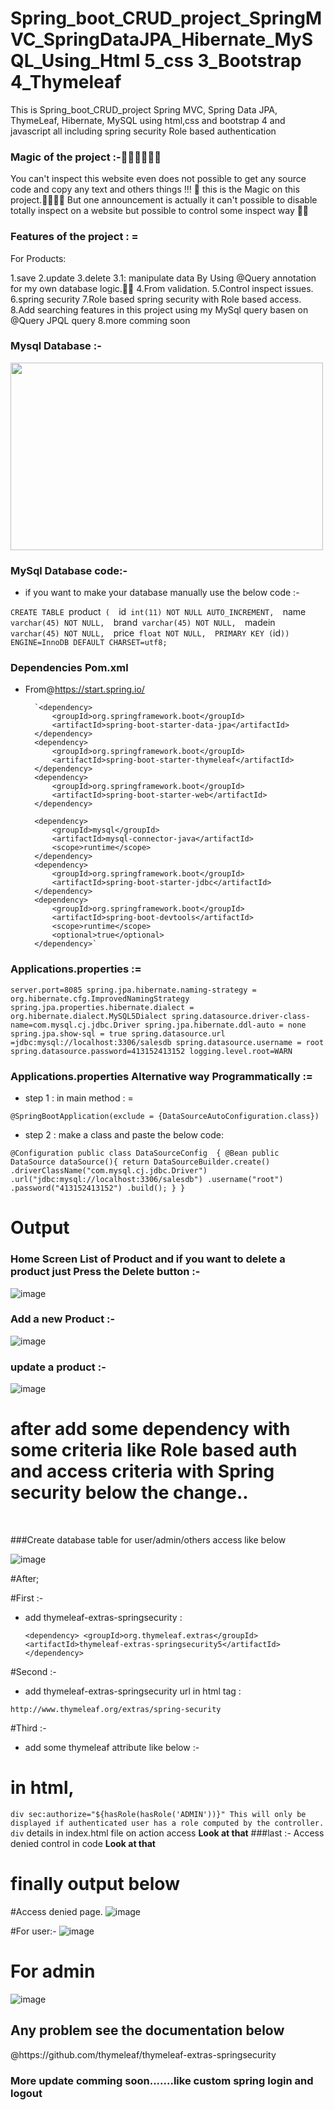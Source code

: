 # Spring_boot_CRUD_project_SpringMVC_SpringDataJPA_Hibernate_MySQL_Using_Html 5_css 3_Bootstrap 4_Thymeleaf
This is Spring_boot_CRUD_project Spring MVC, Spring Data JPA, ThymeLeaf, Hibernate, MySQL using html,css and bootstrap 4 and javascript all including spring security Role based authentication

### Magic of the project :-🌟🌟🌟🌟🌟🌟

You can't inspect this website even does not possible to get any source code and copy any text and others things !!! 🌟
this is the Magic on this project.🌟🌟🌟🌟
But one announcement is  actually it can't possible to disable totally inspect on a website but possible to control some inspect way
🌟🌟

### Features of the project : = 

For Products:

1.save
2.update
3.delete
3.1: manipulate data By Using @Query annotation for my own database logic.🌟🌟
4.From validation.
5.Control inspect issues.
6.spring security 
7.Role based spring security with Role based access.
8.Add searching features in this project using my MySql query basen on @Query JPQL query
8.more comming soon

### Mysql Database :-

<img src="https://user-images.githubusercontent.com/61331272/79671958-c7f35000-81ef-11ea-88f0-1495e3768e67.png" width="500" height="300" />

### MySql Database code:-

- if you want to make your database manually use the below code :-

`CREATE TABLE `product` (  `id` int(11) NOT NULL AUTO_INCREMENT,  `name` varchar(45) NOT NULL,  `brand` varchar(45) NOT NULL,  `madein` varchar(45) NOT NULL,  `price` float NOT NULL,  PRIMARY KEY (`id`)) ENGINE=InnoDB DEFAULT CHARSET=utf8;`

### **Dependencies  Pom.xml**

- From@https://start.spring.io/



		`<dependency>
		    <groupId>org.springframework.boot</groupId>
			<artifactId>spring-boot-starter-data-jpa</artifactId>
		</dependency>
		<dependency>
			<groupId>org.springframework.boot</groupId>
			<artifactId>spring-boot-starter-thymeleaf</artifactId>
		</dependency>
		<dependency>
			<groupId>org.springframework.boot</groupId>
			<artifactId>spring-boot-starter-web</artifactId>
		</dependency>

		<dependency>
			<groupId>mysql</groupId>
			<artifactId>mysql-connector-java</artifactId>
			<scope>runtime</scope>
		</dependency>
		<dependency>
			<groupId>org.springframework.boot</groupId>
			<artifactId>spring-boot-starter-jdbc</artifactId>
		</dependency>
		<dependency>
			<groupId>org.springframework.boot</groupId>
			<artifactId>spring-boot-devtools</artifactId>
			<scope>runtime</scope>
			<optional>true</optional>
		</dependency>`
		
		
### Applications.properties := 
		
`server.port=8085
spring.jpa.hibernate.naming-strategy = org.hibernate.cfg.ImprovedNamingStrategy
spring.jpa.properties.hibernate.dialect = org.hibernate.dialect.MySQL5Dialect
spring.datasource.driver-class-name=com.mysql.cj.jdbc.Driver
spring.jpa.hibernate.ddl-auto = none
spring.jpa.show-sql = true
spring.datasource.url =jdbc:mysql://localhost:3306/salesdb
spring.datasource.username = root
spring.datasource.password=413152413152
logging.level.root=WARN`

### Applications.properties  Alternative way Programmatically := 

- step 1 :  in main method : = 

`@SpringBootApplication(exclude = {DataSourceAutoConfiguration.class})`

 - step 2 : make a class and paste the below code:
 
 
 
`@Configuration
public class DataSourceConfig  {
    @Bean
    public DataSource dataSource(){
        return DataSourceBuilder.create()
                .driverClassName("com.mysql.cj.jdbc.Driver")
                .url("jdbc:mysql://localhost:3306/salesdb")
                .username("root")
                .password("413152413152")
                .build();
    }
}`


### <h1><b>Output</b></h1>
 
### Home Screen List of Product and if you want to delete a product just Press the Delete button :- 

![image](https://user-images.githubusercontent.com/61331272/79891575-fe64e100-8422-11ea-9e33-f57ed6ed4a58.png)

### Add a new Product  :-
![image](https://user-images.githubusercontent.com/61331272/79891461-d5dce700-8422-11ea-8087-7d51d7f9f851.png)

### update a product  :- 
![image](https://user-images.githubusercontent.com/61331272/79890729-bd200180-8421-11ea-8cdc-8c17e1ab4efa.png)

<h1>after add some dependency with some criteria like <b>Role based auth and access criteria with Spring security </b> below the change..  </h1><br/>

###Create database table for user/admin/others access like below

![image](https://user-images.githubusercontent.com/61331272/80320859-c69ed480-883a-11ea-9aa0-0691036a158f.png)

#After;

#First :-

- add thymeleaf-extras-springsecurity :


	`<dependency>
		<groupId>org.thymeleaf.extras</groupId>
		<artifactId>thymeleaf-extras-springsecurity5</artifactId>
	 </dependency>`


	 
#Second :-

- add thymeleaf-extras-springsecurity url in html tag :

`http://www.thymeleaf.org/extras/spring-security`

#Third :-

- add some thymeleaf attribute like below :-
# in html,
`div sec:authorize="${hasRole(hasRole('ADMIN'))}"
  This will only be displayed if authenticated user has a role computed by the controller.
div`
details in  index.html file on action access <b>Look at that</b>
###last :-
Access denied control in code <b>Look at that</b>
<h1>finally output below</h1>

#Access denied page.
![image](https://user-images.githubusercontent.com/61331272/80320394-f9939900-8837-11ea-8424-8aaa1002d102.png)

#For user:-
![image](https://user-images.githubusercontent.com/61331272/80845122-28d84a80-8c2a-11ea-896b-dedb1d2fe801.png)

# For admin
![image](https://user-images.githubusercontent.com/61331272/80845218-6dfc7c80-8c2a-11ea-9bd6-4a1d70dfb13b.png)


<h2>Any problem see the documentation below</h2>
@https://github.com/thymeleaf/thymeleaf-extras-springsecurity

### More update comming soon.......like custom spring login and logout
